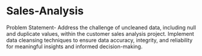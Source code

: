 # Sales-Analysis
Problem Statement- Address the challenge of uncleaned data, including null and duplicate values, within the customer sales analysis project. Implement data cleansing techniques to ensure data accuracy, integrity, and reliability for meaningful insights and informed decision-making.
